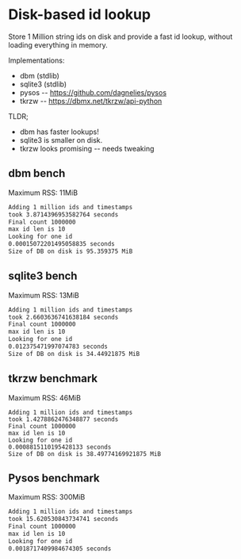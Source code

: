 # Disk-based id lookup

Store 1 Million string ids on disk and provide a fast id lookup, without loading
everything in memory.

Implementations:

- dbm (stdlib)
- sqlite3 (stdlib)
- pysos -- https://github.com/dagnelies/pysos
- tkrzw -- https://dbmx.net/tkrzw/api-python

TLDR;

- dbm has faster lookups! 
- sqlite3 is smaller on disk.
- tkrzw looks promising -- needs tweaking


## dbm bench

Maximum RSS: 11MiB


```sh
Adding 1 million ids and timestamps
took 3.8714396953582764 seconds
Final count 1000000
max id len is 10
Looking for one id
0.00015072201495058835 seconds
Size of DB on disk is 95.359375 MiB
```

## sqlite3 bench

Maximum RSS: 13MiB

```sh
Adding 1 million ids and timestamps
took 2.6603636741638184 seconds
Final count 1000000
max id len is 10
Looking for one id
0.012375471997074783 seconds
Size of DB on disk is 34.44921875 MiB
```

## tkrzw benchmark

Maximum RSS: 46MiB

```
Adding 1 million ids and timestamps
took 1.4278862476348877 seconds
Final count 1000000
max id len is 10
Looking for one id
0.0008815110195428133 seconds
Size of DB on disk is 38.49774169921875 MiB
```

## Pysos benchmark

Maximum RSS: 300MiB

```sh
Adding 1 million ids and timestamps
took 15.620530843734741 seconds
Final count 1000000
max id len is 10
Looking for one id
0.0018717409984674305 seconds
```

